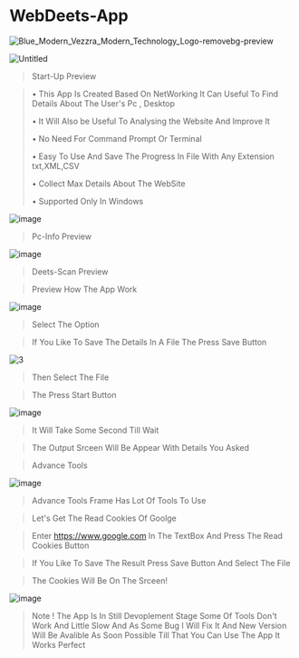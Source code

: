 # WebDeets-App

![Blue_Modern_Vezzra_Modern_Technology_Logo-removebg-preview](https://user-images.githubusercontent.com/107568580/201526494-86da54de-ffed-4a6b-b537-102a3df8e77f.png)

![Untitled](https://user-images.githubusercontent.com/107568580/201525550-c4de209d-1d8a-4c6a-87c9-71fb2733b5e2.png)

>Start-Up Preview

>• This App Is Created Based On NetWorking It Can Useful To Find Details About The User's Pc , Desktop
>
>• It Will Also be Useful To Analysing the Website And Improve It
>
>• No Need For Command Prompt Or Terminal
>
>• Easy To Use And Save The Progress In File With Any Extension txt,XML,CSV
>
>• Collect Max Details About The WebSite 
>
>• Supported Only In Windows

![image](https://user-images.githubusercontent.com/107568580/201525594-97e809ec-ebef-4524-828c-84a04cf65a5c.png)

> Pc-Info Preview

![image](https://user-images.githubusercontent.com/107568580/201525637-5f208e42-84b7-4a0c-b2b1-b9e3d0680776.png)

> Deets-Scan Preview
 
 >Preview How The App Work
 
![image](https://user-images.githubusercontent.com/107568580/201525681-ee1967ec-6969-4639-ac36-1bf16d343b0f.png)

>Select The Option 

> If You Like To Save The Details In A File The Press Save Button 

![3](https://user-images.githubusercontent.com/107568580/198607863-95029bd2-b214-4607-9728-41e31be14282.png)
 
>Then Select The File

>The Press Start Button

![image](https://user-images.githubusercontent.com/107568580/201525808-32e8285b-e105-4c36-b18b-bbf3d9ab1992.png)

>It Will Take Some Second Till Wait 

>The Output Srceen Will Be Appear With Details You Asked 

> Advance Tools 

![image](https://user-images.githubusercontent.com/107568580/201525906-12757182-a25f-48f6-8290-953e85b6f57e.png)

>Advance Tools Frame Has Lot Of Tools To Use 

>Let's Get The Read Cookies Of Goolge 

>Enter https://www.google.com In The TextBox And Press The Read Cookies Button 

>If You Like To Save The Result Press Save Button And Select The File 

>The Cookies Will Be On The Srceen!

![image](https://user-images.githubusercontent.com/107568580/201526065-fc58b3a9-2326-4b6f-b79d-7dfbbfe0d127.png)

>Note ! The App Is In Still Devoplement Stage Some Of Tools Don't Work And Little Slow And As Some Bug I Will Fix It And New Version Will Be Avalible As Soon Possible Till That You Can Use The App It Works Perfect 
